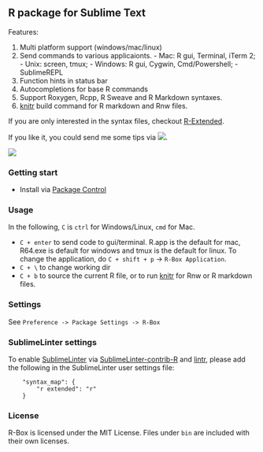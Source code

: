 R package for Sublime Text
------------

Features:

  1. Multi platform support (windows/mac/linux)
  2. Send commands to various applicaionts. 
    - Mac: R gui, Terminal, iTerm 2; 
    - Unix: screen, tmux; 
    - Windows: R gui, Cygwin, Cmd/Powershell; 
    - SublimeREPL
  3. Function hints in status bar
  4. Autocompletions for base R commands
  5. Support Roxygen, Rcpp, R Sweave and R Markdown syntaxes. 
  6. [knitr](https://github.com/yihui/knitr) build command for R markdown and Rnw files.

If you are only interested in the syntax files, checkout [R-Extended](https://github.com/randy3k/R-Extended).

If you like it, you could send me some tips via [![](http://img.shields.io/gittip/randy3k.svg)](https://www.gittip.com/randy3k).

![](https://raw.githubusercontent.com/randy3k/R-Box/master/screenshots/terminal.png)

### Getting start


- Install via [Package Control](https://sublime.wbond.net)



### Usage

In the following, `C` is `ctrl` for Windows/Linux, `cmd` for Mac.

- `C + enter` to send code to gui/terminal. R.app is the default for mac, R64.exe is default for windows and tmux is the default for linux. To change the application, do `C + shift + p` -> `R-Box Application`.
- `C + \` to change working dir
- `C + b` to source the current R file, or to run [knitr](https://github.com/yihui/knitr) for Rnw or R markdown files.


### Settings

See `Preference -> Package Settings -> R-Box`

### SublimeLinter settings

To enable [SublimeLinter](http://www.sublimelinter.com/) via [SublimeLinter-contrib-R](https://github.com/jimhester/SublimeLinter-contrib-R) and  [lintr](https://github.com/jimhester/lintr), please add the following in the SublimeLinter user settings file:

```
    "syntax_map": {
        "r extended": "r"
    }
```

### License

R-Box is licensed under the MIT License. Files under `bin` are included with their own licenses.
